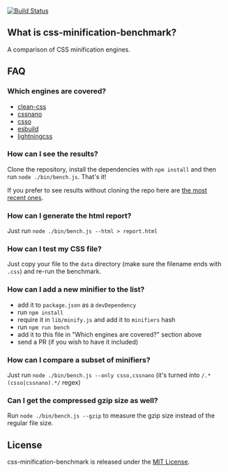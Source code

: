 [![Build Status](https://github.com/GoalSmashers/css-minification-benchmark/workflows/CI/badge.svg)](https://github.com/GoalSmashers/css-minification-benchmark/actions?workflow=CI)

## What is css-minification-benchmark?

A comparison of CSS minification engines.

## FAQ

### Which engines are covered?

* [clean-css](https://github.com/GoalSmashers/clean-css)
* [cssnano](https://github.com/ben-eb/cssnano)
* [csso](https://github.com/css/csso)
* [esbuild](https://github.com/evanw/esbuild)
* [lightningcss](https://github.com/parcel-bundler/lightningcss)

### How can I see the results?

Clone the repository, install the dependencies with `npm install` and then run `node ./bin/bench.js`. That's it!

If you prefer to see results without cloning the repo here are [the most recent ones](https://goalsmashers.github.io/css-minification-benchmark/).

### How can I generate the html report?

Just run `node ./bin/bench.js --html > report.html`

### How can I test my CSS file?

Just copy your file to the `data` directory (make sure the filename ends with `.css`) and re-run the benchmark.

### How can I add a new minifier to the list?

* add it to `package.json` as a `devDependency`
* run `npm install`
* require it in `lib/minify.js` and add it to `minifiers` hash
* run `npm run bench`
* add it to this file in "Which engines are covered?" section above
* send a PR (if you wish to have it included)

### How can I compare a subset of minifiers?

Just run `node ./bin/bench.js --only csso,cssnano` (it's turned into `/.*(csso|cssnano).*/` regex)

### Can I get the compressed gzip size as well?

Run `node ./bin/bench.js --gzip` to measure the gzip size instead of the regular file size.

## License

css-minification-benchmark is released under the [MIT License](https://github.com/GoalSmashers/css-minification-benchmark/blob/master/LICENSE).
